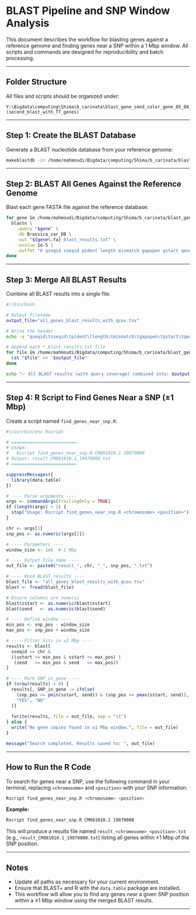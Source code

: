 # BLAST Pipeline and SNP Window Analysis

This document describes the workflow for blasting genes against a reference genome and finding genes near a SNP within a 1 Mbp window. All scripts and commands are designed for reproducibility and batch processing.

---

## Folder Structure

All files and scripts should be organized under:

```
Y:\Bigdata\computing\Shima\b_carinata\blast_gene_seed_color_gene_05_08_2025 (second_blast_with_TT_genes)
```

---

## Step 1: Create the BLAST Database

Generate a BLAST nucleotide database from your reference genome:

```sh
makeblastdb -in /home/mahmoudi/Bigdata/computing/Shima/b_carinata/blast_gene/GCA_040584065.1_ASM4058406v1_genomic.fna -dbtype nucl -out Brassica_car_DB
```

---

## Step 2: BLAST All Genes Against the Reference Genome

Blast each gene FASTA file against the reference database:

```sh
for gene in /home/mahmoudi/Bigdata/computing/Shima/b_carinata/blast_gene_seed_color_gene_05_08_2025/ar.gene/*.fa; do
  blastn \
    -query "$gene" \
    -db Brassica_car_DB \
    -out "${gene%.fa}_blast_results.txt" \
    -evalue 1e-5 \
    -outfmt "6 qseqid sseqid pident length mismatch gapopen qstart qend sstart send evalue bitscore qcovs"
done
```

---

## Step 3: Merge All BLAST Results

Combine all BLAST results into a single file:

```sh
#!/bin/bash

# Output filename
output_file="all_genes_blast_results_with_qcov.tsv"

# Write the header
echo -e "qseqid\tsseqid\tpident\tlength\tmismatch\tgapopen\tqstart\tqend\tsstart\tsend\tevalue\tbitscore\tqcovs" > "$output_file"

# Append each *_blast_results.txt file
for file in /home/mahmoudi/Bigdata/computing/Shima/b_carinata/blast_gene_seed_color_gene_05_08_2025/ar.gene/*_blast_results.txt; do
  cat "$file" >> "$output_file"
done

echo "✅ All BLAST results (with query coverage) combined into: $output_file"
```

---

## Step 4: R Script to Find Genes Near a SNP (±1 Mbp)

Create a script named `find_genes_near_snp.R`:

```r
#!/usr/bin/env Rscript

# =========================
# Usage:
#   Rscript find_genes_near_snp.R CM081010.1 19070000
# Output: result_CM081010.1_19070000.txt
# =========================

suppressMessages({
  library(data.table)
})

# ---- Parse arguments ----
args <- commandArgs(trailingOnly = TRUE)
if (length(args) < 2) {
  stop("Usage: Rscript find_genes_near_snp.R <chromosome> <position>")
}

chr <- args[1]
snp_pos <- as.numeric(args[2])

# ---- Parameters ----
window_size <- 1e6  # 1 Mbp

# ---- Output file name ----
out_file <- paste0("result_", chr, "_", snp_pos, ".txt")

# ---- Read BLAST results ----
blast_file <- "all_genes_blast_results_with_qcov.tsv"
blast <- fread(blast_file)

# Ensure columns are numeric
blast$sstart <- as.numeric(blast$sstart)
blast$send   <- as.numeric(blast$send)

# ---- Define window ----
min_pos <- snp_pos - window_size
max_pos <- snp_pos + window_size

# ---- Filter hits in ±1 Mbp ----
results <- blast[
  sseqid == chr &
  ((sstart >= min_pos & sstart <= max_pos) |
   (send   >= min_pos & send   <= max_pos))
]

# ---- Mark SNP_in_gene ----
if (nrow(results) > 0) {
  results[, SNP_in_gene := ifelse(
    (snp_pos >= pmin(sstart, send)) & (snp_pos <= pmax(sstart, send)),
    "YES", "NO"
  )]
  
  fwrite(results, file = out_file, sep = "\t")
} else {
  write("No gene copies found in ±1 Mbp window.", file = out_file)
}

message("Search completed. Results saved to: ", out_file)
```

---

## How to Run the R Code

To search for genes near a SNP, use the following command in your terminal, replacing `<chromosome>` and `<position>` with your SNP information:

```sh
Rscript find_genes_near_snp.R <chromosome> <position>
```

**Example:**

```sh
Rscript find_genes_near_snp.R CM081010.1 19070000
```

This will produce a results file named `result_<chromosome>_<position>.txt` (e.g., `result_CM081010.1_19070000.txt`) listing all genes within ±1 Mbp of the SNP position.

---

## Notes

- Update all paths as necessary for your current environment.
- Ensure that BLAST+ and R with the `data.table` package are installed.
- This workflow will allow you to find any genes near a given SNP position within a ±1 Mbp window using the merged BLAST results.

---
